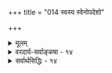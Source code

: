 +++
title = "014 स्वस्य स्वेनोपदेशो"

+++
<details><summary>मूलम्</summary>

स्वस्य स्वेनोपदेशो न भवति न परब्रह्मणा निष्कलत्वान्नाविद्या चेतयित्री स्वतनुसमधिकं वर्ष्म निर्जीवमात्थ ।  
कश्चित्तत्त्वं ब्रवीतीत्ययमुपनिपतद्भ्रान्तिरुन्मुच्यते चेत् तादृग्भ्रान्तिः पुराऽपि ह्यभवदिति न ते किं तदैवैष मुक्तः ॥ १४ ॥
</details>

<details><summary>वरदार्य-सर्वाङ्कषा - १४</summary>

ऐकात्म्यवादे उपदेशानुपपत्तिरूपं महदसामञ्जस्यं प्रदर्शयति - स्वस्येत्यादिना । अविद्योपहितं ब्रह्मैव जीवः । स च एक एव । स्वप्नदृष्टान्तेनैवैतत्सिद्धिः । स्वप्ने हि शत्रुमित्रादीन् बहून् पश्यति । न हि ते जाग्रत्कालिका एव तत्रागच्छन्ति, तदानीमेव तेषामन्यत्र सत्त्वस्य प्रमाणसिद्धत्वात् । अतो स्वप्नः द्रष्टृपुरुषेणैव ते निर्मीयन्ते । अथापि सुखदुःखादयो व्यवस्थिता दृश्यन्ते । अतश्चैक एव चेतनो मायावशाद्भिन्न 

।

[[184]] 

कश्चित् तत्त्वं ब्रवीतीत्ययमुपनिपतद्भान्तिरुन्मुच्यते चेत्, 

तादृक् भ्रान्तिः पुराऽपि ह्यभवदिति न ते किं तदैवैष मुक्तः ॥14॥ 

इव भवति, न तु ते वास्तविकाः । अतश्चैकमेव शरीरं जीववत्, इतराणि सर्वाणि शरीराणि निर्जीवानि, तेनैकेनैव जीवेन इतराणि शरीराणि जीववन्तीव भवन्ति इति खलु तव मतम् । एवञ्च परं ब्रह्म एकम्, अविद्या एका, तदुपहितो जीव एकः इति त्रीण्येव वस्तूनि । तेषु कः कस्मै वेदान्तमुपदिशतीति वक्तव्यम् । तत्र स्वस्य स्वेन उपदेशः न **भवति** = आत्मन एकत्वात्, तस्योपदेशकत्वे, स्वस्मै स्वेनैवोपदेशः कर्तव्यो भवति; तत्तु विरुद्धमनुन्मत्तस्य उपदेश्योपदेशकयोर्भेदस्यावश्यकत्वात् । **निष्कलत्वात्** = निर्विशेषत्वात् परब्रह्मणा उपदेशो न भवति । असङ्गोदासीनस्वभावं हि ब्रह्म स्वतः । तादृशं निर्विशेषं ब्रह्म कस्मै किमुदिशेत् ? **अचेतयित्री** = अचेतना जडा, स्वार्थे णिच्, अविद्या नोपदेष्ट्री । अथवा **चेतयित्री** = उपदेष्ट्री न, इति च्छेदः । अन्यस्य ज्ञानोत्पादनमेव ह्युपदेशः । शरीराण्यनन्तानि सन्ति किल । तत्तदवच्छेदेन, शरीरान्तरावच्छिन्नं प्रत्युपदेशो भवत्विति, चेत् – अवच्छेदवादे भामतीसंमते तत् भवेत्, न तु त्वन्मते । एकमेव शरीरं जीववत्, इतराणि निर्जीवानि इति किल तव मतम् । यतः **स्वतनुसमधिकम्** = स्वशरीरभिन्नं **वर्ष्म** = शरीरम् **निर्जीवम्** = जीवरहितं खलु आत्य - ब्रवीषि । निर्जीवं शरीरं प्रति कथमुपदिशेत्॥ 

ननु शरीरान्तरं न निर्जीवम्, एकेन जीवेन सर्वाणि शरीराण्यपि जीववन्त्येव, अतिरिक्तजीवो निरस्यते । यथा वा स्वप्ने शयानः स्वप्नद्रष्टा पुरुषः बहून् जनान् पश्यति । परिदृश्यमानानि सर्वाण्यपि स्वाप्नवस्तूनि स्वप्नद्रष्टृपुरुषविज्ञानेनैव सृष्टानि । अन्यस्य प्रकारस्यासंभवात् । अत एव तेनैव सर्वमनुभूयते, न तु पार्श्वस्थेन । स्वप्ने बहूनां दर्शनेऽपि तेषां प्रत्येकमात्माभावेऽपि व्यवहारव्यवस्था, ज्ञानाज्ञानादिव्यवस्था, सुखदुःखादिव्यवस्था, गुरुशिष्यभावव्यवस्था च यथा मायाप्रभावात् असङ्कीर्णा दृश्यते, तथा जाग्रद्दशायामपि प्रतिशरीरं भिन्नभिन्नात्मनोऽभावेऽपि हिरण्यगर्भात्मनैव सर्वेऽपि व्यवहारा भवन्त्वित्यभिप्रायेण शङ्कते - कश्चिदित्यादिना । सर्वेषां शरीराणां प्रत्येकमात्माभावेऽपि मायावशादेव कश्चिदेवं जानाति - 'कश्चित् मह्यं मुक्तये तत्त्वं ब्रवीति' इति **उपनिपतद्भान्तिः** = उपनिपतन्ती स्वयं मायावशात्प्राप्ता भ्रान्तिः यस्य सः संजातभ्रान्तिः कश्चित् **उन्मुच्यते** = मुक्तो भवति । ननु 'कश्चित्तत्त्वं ब्रवीति' इति ज्ञानस्यापि मिथ्यात्वात्, मिथ्याभूतेन तेन भ्रमनिवृत्तिः कथमिति चेत्; रज्जुसर्पभ्रमादौ, 'नायं सर्पः, किन्तु जलधारा' इति भ्रान्त्यापि प्राथमिकी रज्जुसर्पभ्रान्तिर्निवर्तत एव । अतो निवर्तकज्ञानेन प्रमात्मकेनैव भवितव्यमिति नास्ति निर्बन्धः । तत्र भ्रमत्वं न ज्ञायते चेत् तावदेवालम् । अत एव किलाभिज्ञाः अप्रमाण्यज्ञानानास्कन्दितत्वमेव प्रतिबन्धकतावच्छेदकमिच्छन्ति, न तु प्रमात्वम् । अतः द्वितीयस्य जीवस्याभावेऽपि, स्वप्न इव भ्रमवशादेव उपदेश्योपदेशकभावव्यवहारादयः संगच्छेरन्, **चेत्** = इति चेत् - **तादृग्भ्रान्तिः** = एतादृशोपदेश्योपदेशकभावभ्रान्तिः **पुरापि** = एतत्पूर्वकालेऽपि **अभवत्** = अभूदेव किल ? गते महति काले बहूनां गुरूणां शिष्याणां च वृत्तत्वात्; एतादृशभ्रान्तेः तेषामप्यावश्यकत्वात्, **इति** = इतिहेतोः पूर्वमेव **तदैव** = तदानीमेव एषः **किम्** = कुतो न 

[[185]] 

[ जीवस्य ब्रह्मप्रतिबिम्बत्ववादनिरासः] 

85. 

तोयाधारेषु दोषाकर इव बहुधोपाधिषु ब्रह्म शुद्धं 

 

छायापन्नं विशेषान् भजति, तनुभृतस्तत्प्रतिच्छन्दभूताः । 

मुक्तः ? तदानीं तु स मुक्तः, तावता अद्य वर्तमानस्य किमायातम् ? इति तु न वक्तुं शक्यम्; जीवस्य एकत्वेन पूर्वं तस्य मुक्तत्वे, इदानीं जगतः अनुवृत्तिरेव न स्यात् । ' नेतः प्राक् केऽपिमुक्ताः' इति किल भवन्मतम् । अत एवं कथनं भवद्वचनविरुद्धञ्च । वस्तुतः जीवस्य एकत्वेऽपि, अन्यशरीरावच्छेदेन सः तथा न जानाति किल! अतः संसारोऽनुवर्तते । स्वप्ने 'एवं कुतोऽभूत्, तथा कुतो नाभूत् ?” इति प्रश्नः यथा न कर्तुं शक्यः, अस्मदनधीनत्वात् स्वप्नस्य, तथा स्वप्नतुल्यत्वात् जगतः, स्वप्नवदेव प्रश्नातीतमेव सर्वमिति चेत्; तर्हि दृष्टान्तदान्तिकयोरविशेषप्रसङ्गः । किञ्च स्वप्नवदेव सर्वस्यापि विषयस्य प्रश्नातीतत्वे कस्यापि कुत्रापि विश्वास एव न भवेत्, विचारशास्त्रं व्यर्थं भवेत्, साधनादि व्यर्थं भवेदिति लौकिकः पारमार्थिकश्च सर्वोऽपि व्यवहारः स्तब्ध एव स्यात् । तथा अदर्शनात् जगतोऽस्य स्वप्नवैलक्षण्यमनिवार्यमेव । स्वप्नवदेवाविचारितरमणीयमेव शास्त्रलोकदर्शनादिकमित्यादिकं तु विचारानुपयोगीति उन्मत्तप्रलापतौल्यं स्यादित्यनुपदमेवोक्तम् । शिष्टमग्रे ( श्लो. 47 ) वक्ष्यते ॥ 

ग्रन्थास्तु ग्रथनीयास्ते हन्त ! ख्यात्यादिसिद्धये । प्रश्नादिकं न कर्तव्यं विचित्रं तव दर्शनम् ॥ वशे यस्यैतदखिलं तस्मिन् विश्वासहानितः । वैपरीत्यमिदं सर्वं रक्षतात्तान् दयानिधिः ॥ १४ ॥
</details>

<details><summary>सर्वार्थसिद्धिः - १४</summary>

स्वस्य स्वेनोपदेशो न भवति न परब्रह्मणा निष्कलत्वा-  
न्नाविद्या चेतयित्री स्वतनुसमधिकं वर्ष्म निर्जीवमात्थ ।  
कश्चित्तत्त्वं ब्रवीतीत्ययमुपनिपतद्भ्रान्तिरुन्मुच्यते चेत्   
तादृग्भ्रान्तिः पुराऽपि ह्यभवदिति न ते किं तदैवैष मुक्तः ॥ १४ ॥  
  
एकस्य जीवस्योपदेष्ट्रत्वासंभवादनिर्मोक्षप्रसङ्गमाह - स्वस्येति ॥ अत्र स्वात्मैव वा स्वस्योपदेष्टा? अशरीरं वा परं ब्रह्म? विश्वाध्यासहेतुरविद्यैव वा? देहान्तरप्रतीतो जीवो वा? इति विकल्पमनुस्मृत्य पूर्वार्धेन क्रमाद्दूषणम् । ननु 'अनादिमायया सुप्तो यदा जीवः प्रबुध्यते इति वचनादुपदेशनिरपेक्ष एव कदाचिद्बोधोऽस्तु । मैवम्, नैरपेक्ष्यानुक्तेः । जीव इत्येकत्वोक्त्या जीवान्तरासंभवान्नैरपेक्ष्यं सिद्धमिति चेन्न; एकवचनस्य जात्यैक्यपरत्वात् । नैरपेक्ष्येऽपि निस्तारं शङ्कते - कश्चिदिति । शुकादिषु मुक्तिहेतुतया पूर्वमपि तादृशभ्रमजननात्तदानीमेवास्य मोक्षः स्यादित्याह - तादृगिति । परस्मै ब्रवीतीति तदा भ्रान्तिरिति चेत्; तथाऽप्यद्वैतं ब्रवीतीत्यवगतेरर्थतः स्वार्थोपदेशभ्रमफलसिद्धेः । तदेवं हेत्वनुपपत्त्या नित्यमनिर्मोक्षः; अहेतुकमोक्षे नित्यमुक्तौ च शास्त्रनैष्फल्यमिति । तदभ्युपगमे सिद्धान्तत्यागात्कृतं वादेनेति ॥ १४ ॥ इत्येकशरीरैकजीववादभङ्गः ॥
</details>


